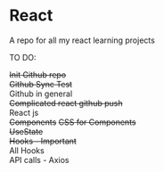 # React

A repo for all my react learning projects 

TO DO:

~~Init Github repo~~  
~~Github Sync Test~~   
Github in general  
~~Complicated react github push~~  
React js  
~~Components~~
~~CSS for Components~~   
~~UseState~~  
~~Hooks - Important~~  
All Hooks  
API calls - Axios
